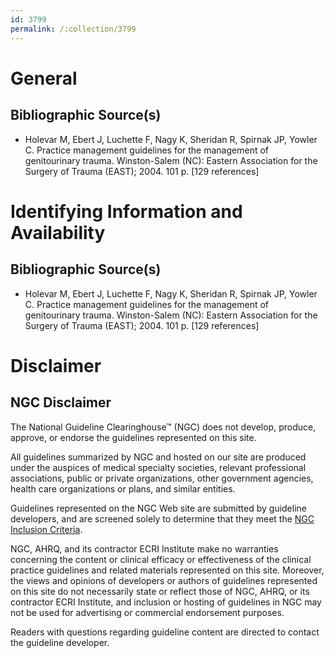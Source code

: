 ```yaml
---
id: 3799
permalink: /:collection/3799
---
```


# General

## Bibliographic Source(s)

- Holevar M, Ebert J, Luchette F, Nagy K, Sheridan R, Spirnak JP, Yowler C. Practice management guidelines for the management of genitourinary trauma. Winston-Salem (NC): Eastern Association for the Surgery of Trauma (EAST); 2004. 101 p. [129 references]

# Identifying Information and Availability

## Bibliographic Source(s)

- Holevar M, Ebert J, Luchette F, Nagy K, Sheridan R, Spirnak JP, Yowler C. Practice management guidelines for the management of genitourinary trauma. Winston-Salem (NC): Eastern Association for the Surgery of Trauma (EAST); 2004. 101 p. [129 references]

# Disclaimer

## NGC Disclaimer

The National Guideline Clearinghouse™ (NGC) does not develop, produce, approve, or endorse the guidelines represented on this site.

All guidelines summarized by NGC and hosted on our site are produced under the auspices of medical specialty societies, relevant professional associations, public or private organizations, other government agencies, health care organizations or plans, and similar entities.

Guidelines represented on the NGC Web site are submitted by guideline developers, and are screened solely to determine that they meet the [NGC Inclusion Criteria](/help-and-about/summaries/inclusion-criteria).

NGC, AHRQ, and its contractor ECRI Institute make no warranties concerning the content or clinical efficacy or effectiveness of the clinical practice guidelines and related materials represented on this site. Moreover, the views and opinions of developers or authors of guidelines represented on this site do not necessarily state or reflect those of NGC, AHRQ, or its contractor ECRI Institute, and inclusion or hosting of guidelines in NGC may not be used for advertising or commercial endorsement purposes.

Readers with questions regarding guideline content are directed to contact the guideline developer.

